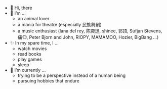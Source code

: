 - 👋 Hi, there
- 👀 I’m ...
   - an animal lover
   - a mania for theatre (especially 民族舞剧)
   - a music enthusiast (lana del rey, 陈奕迅, shinee, 郭顶, Sufjan Stevens, 痛仰, Peter Bjorn and John, RIOPY, MAMAMOO, Hozier, BigBang ...)
- ✨ In my spare time, I ...
   - watch movies
   - read books
   - play games
   - sleep
- 🌱 I’m currently ...
   - trying to be a perspective instead of a human being
   - pursuing hobbies that endure


<!---
wBreathe/wBreathe is a ✨ special ✨ repository because its `README.md` (this file) appears on your GitHub profile.
You can click the Preview link to take a look at your changes.
--->
